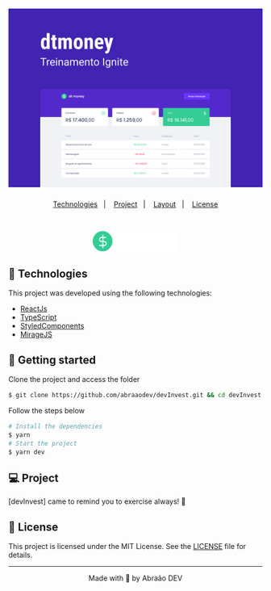 <h1 align="center">
    <img alt="devInvest" title="devInvest" src=".github/capa.png" />
</h1>

<p align="center">
  <a href="#technologies">Technologies</a>&nbsp;&nbsp;&nbsp;|&nbsp;&nbsp;&nbsp;
  <a href="#-project">Project</a>&nbsp;&nbsp;&nbsp;|&nbsp;&nbsp;&nbsp;
  <a href="#-layout">Layout</a>&nbsp;&nbsp;&nbsp;|&nbsp;&nbsp;&nbsp;
  <a href="#-license">License</a>
</p>

<br>

<p align="center">
  <img alt="DevInvest" src=".github/icon.svg" width="170px">
</p>

## 🧪 Technologies

This project was developed using the following technologies:

- [ReactJs](https://reactjs.org)
- [TypeScript](https://www.typescriptlang.org/)
- [StyledComponents](https://styled-components.com)
- [MirageJS](https://miragejs.com)


## 🚀 Getting started

Clone the project and access the folder

```zsh
$ git clone https://github.com/abraaodev/devInvest.git && cd devInvest
```

Follow the steps below

```zsh
# Install the dependencies
$ yarn
# Start the project
$ yarn dev
```

## 💻 Project

[devInvest] came to remind you to exercise always! 💜


## 📝 License

This project is licensed under the MIT License. See the [LICENSE](LICENSE.md) file for details.

---

<p align="center">Made with 💜 by Abraão DEV</p>